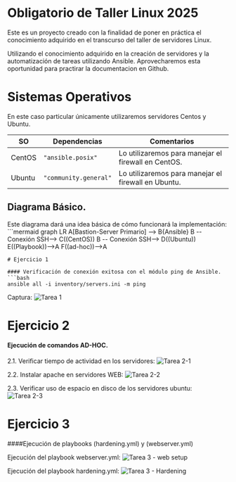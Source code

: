 # Obligatorio de Taller Linux 2025
Este es un proyecto creado con la finalidad de poner en práctica el conocimiento adquirido en el transcurso del taller de servidores Linux.

Utilizando el conocimiento adquirido en la creación de servidores y la automatización de tareas utilizando Ansible. Aprovecharemos esta oportunidad para practirar la documentacion en Github.

# Sistemas Operativos
En este caso particular únicamente utilizaremos servidores Centos y Ubuntu.

|     SO         |           Dependencias        |     Comentarios                  |
|----------------|-------------------------------|----------------|
|CentOS          |`"ansible.posix"`              |Lo utilizaremos para manejar el firewall en CentOS.
|Ubuntu          |`"community.general"`           |Lo utilizaremos para manejar el firewall en Ubuntu.

## Diagrama Básico.

Este diagrama dará una idea básica de cómo funcionará la implementación: ```mermaid
graph LR
A[Bastion-Server Primario] --> B{Ansible}
B -- Conexión SSH--> C((CentOS))
B -- Conexión SSH--> D((Ubuntu))
E((Playbook))-->A
F((ad-hoc))-->A
```
# Ejercicio 1

#### Verificación de conexión exitosa con el módulo ping de Ansible.
```bash
ansible all -i inventory/servers.ini -m ping
```
Captura:
![Tarea 1](./result/Tarea%201.png)
# Ejercicio 2
#### Ejecución de comandos AD-HOC.
2.1. Verificar tiempo de actividad en los servidores:
![Tarea 2-1](./result/Tarea%202-1.png)

2.2. Instalar apache en servidores WEB:
![Tarea 2-2](./result/Tarea%202-2.png)

2.3. Verificar uso de espacio en disco de los servidores ubuntu:
![Tarea 2-3](./result/Tarea%202-3.png)

# Ejercicio 3
####Ejecución de playbooks (hardening.yml) y (webserver.yml)

Ejecución del playbook webserver.yml:
![Tarea 3 - web setup](./result/Tarea%203-web_setup.png)

Ejecución del playbook hardening.yml:
![Tarea 3 - Hardening](./result/Tarea%203-%20Hardening.png)
